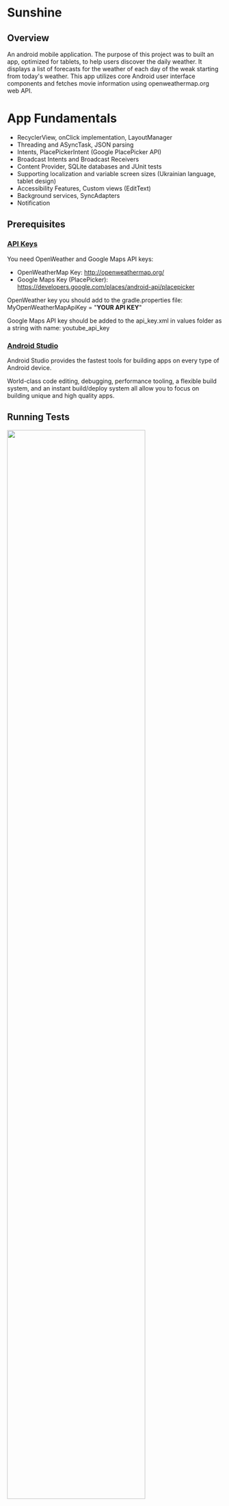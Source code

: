 
# Sunshine

## Overview

An android mobile application. The purpose of this project was to built an app, optimized for tablets, to help users discover the daily weather. 
It displays a list of forecasts for the weather of each day of the weak starting from today's weather. 
This app utilizes core Android user interface components and fetches movie information using openweathermap.org web API.

# App Fundamentals

* RecyclerView, onClick implementation, LayoutManager
* Threading and ASyncTask, JSON parsing
* Intents, PlacePickerIntent (Google PlacePicker API)
* Broadcast Intents and Broadcast Receivers
* Content Provider, SQLite databases and JUnit tests
* Supporting localization and variable screen sizes (Ukrainian language, tablet design)
* Accessibility Features, Custom views (EditText)
* Background services, SyncAdapters
* Notification

## Prerequisites

### [API Keys](http://openweathermap.org)
You need OpenWeather and Google Maps API keys: 
* OpenWeatherMap Key: <http://openweathermap.org/>
* Google Maps Key (PlacePicker): <https://developers.google.com/places/android-api/placepicker>

OpenWeather key you should add to the gradle.properties file:</br>
MyOpenWeatherMapApiKey = "**YOUR API KEY**"

Google Maps API key should be added to the api_key.xml in values folder as a string with name: youtube_api_key


### [Android Studio](https://developer.android.com/studio/index.html)

Android Studio provides the fastest tools for building apps on every type of Android device.

World-class code editing, debugging, performance tooling, a flexible build system, and an instant build/deploy system all allow you to focus on building unique and high quality apps.


## Running Tests
<img width="80%" src="http://ahmed-elsayed.890m.com/assets/images/works/sunshine.png" />

# How to Run

To make server calls, we use the API from [openweathermap.org](https://www.openweathermap.org/) which requires an API Key. To run this project, you need to add the API Key mentioned in build.gradle.
* To request an API key from [openweathermap.org](https://www.openweathermap.org/), you need to create an account on the site.
* In the request for a key, you have to state that our usage will be for educational/non-commercial use. You also need to provide some personal information to complete the request. Once you submit the request, you should receive your key via email shortly after.

## Libraries Used 

* [Retrofit](http://square.github.io/retrofit/) - A type-safe HTTP client for Android and Java
* [Butterknife](http://jakewharton.github.io/butterknife/) - Field and method binding for Android views


## License
 
CopyRight 2016 Ahmed Elsayed Mahmoud

